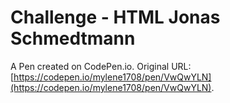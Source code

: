 # Challenge - HTML Jonas Schmedtmann

A Pen created on CodePen.io. Original URL: [https://codepen.io/mylene1708/pen/VwQwYLN](https://codepen.io/mylene1708/pen/VwQwYLN).

